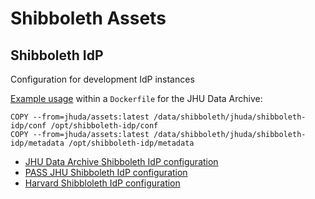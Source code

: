 # Shibboleth Assets

## Shibboleth IdP
Configuration for development IdP instances

[Example usage](https://github.com/jhu-sheridan-libraries/jhuda-docker-idp/Dockerfile) within a `Dockerfile` for the JHU Data Archive:
```
COPY --from=jhuda/assets:latest /data/shibboleth/jhuda/shibboleth-idp/conf /opt/shibboleth-idp/conf
COPY --from=jhuda/assets:latest /data/shibboleth/jhuda/shibboleth-idp/metadata /opt/shibboleth-idp/metadata
```

* [JHU Data Archive Shibboleth IdP configuration](jhuda/)
* [PASS JHU Shibboleth IdP configuration](pass/jhu)
* [Harvard Shibbloleth IdP configuration](pass/harvard)